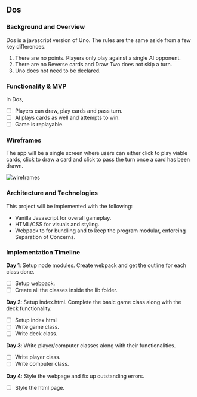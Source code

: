 ## Dos

### Background and Overview

Dos is a javascript version of Uno.  The rules are the same aside from a few key differences.

1. There are no points.  Players only play against a single AI opponent.
2. There are no Reverse cards and Draw Two does not skip a turn.
3. Uno does not need to be declared.

### Functionality & MVP

In Dos,
- [ ] Players can draw, play cards and pass turn.
- [ ] AI plays cards as well and attempts to win.
- [ ] Game is replayable.

### Wireframes

The app will be a single screen where users can either click to play viable cards, click to draw a card and click to pass the turn once a card has been drawn.

![wireframes](https://s3-us-west-1.amazonaws.com/hallyu-dev/images/Screen+Shot+2018-02-11+at+8.51.44+PM.png)

### Architecture and Technologies

This project will be implemented with the following:

- Vanilla Javascript for overall gameplay.
- HTML/CSS for visuals and styling.
- Webpack to for bundling and to keep the program modular, enforcing Separation of Concerns.

### Implementation Timeline

**Day 1**: Setup node modules.  Create webpack and get the outline for each class done.

- [ ] Setup webpack.
- [ ] Create all the classes inside the lib folder.

**Day 2**: Setup index.html.  Complete the basic game class along with the deck functionality.
- [ ] Setup index.html
- [ ] Write game class.
- [ ] Write deck class.

**Day 3**: Write player/computer classes along with their functionalities.
- [ ] Write player class.
- [ ] Write computer class.

**Day 4**: Style the webpage and fix up outstanding errors.
- [ ] Style the html page.
